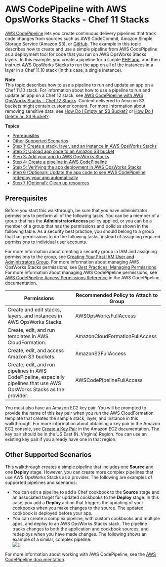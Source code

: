 # AWS CodePipeline with AWS OpsWorks Stacks \- Chef 11 Stacks<a name="other-services-cp-chef11"></a>

[AWS CodePipeline](https://aws.amazon.com/codepipeline/) lets you create continuous delivery pipelines that track code changes from sources such as AWS CodeCommit, Amazon Simple Storage Service \(Amazon S3\), or [GitHub](https://github.com/)\. The example in this topic describes how to create and use a simple pipeline from AWS CodePipeline as a deployment tool for code that you run on AWS OpsWorks Stacks layers\. In this example, you create a pipeline for a simple [PHP app](https://github.com/awslabs/opsworks-demo-php-simple-app), and then instruct AWS OpsWorks Stacks to run the app on all of the instances in a layer in a Chef 11\.10 stack \(in this case, a single instance\)\.

**Note**  
This topic describes how to use a pipeline to run and update an app on a Chef 11\.10 stack\. For information about how to use a pipeline to run and update an app on a Chef 12 stack, see [AWS CodePipeline with AWS OpsWorks Stacks \- Chef 12 Stacks](other-services-cp-chef12.md)\. Content delivered to Amazon S3 buckets might contain customer content\. For more information about removing sensitive data, see [How Do I Empty an S3 Bucket?](https://docs.aws.amazon.com/AmazonS3/latest/user-guide/empty-bucket.html) or [How Do I Delete an S3 Bucket?](https://docs.aws.amazon.com/AmazonS3/latest/user-guide/delete-bucket.html)\.

**Topics**
+ [Prerequisites](#w4ab1c11c65c17c11b9)
+ [Other Supported Scenarios](#w4ab1c11c65c17c11c11)
+ [Step 1: Create a stack, layer, and an instance in AWS OpsWorks Stacks](other-services-cp-chef11-stack.md)
+ [Step 2: Upload app code to an Amazon S3 bucket](other-services-cp-chef11-s3.md)
+ [Step 3: Add your app to AWS OpsWorks Stacks](other-services-cp-chef11-addapp.md)
+ [Step 4: Create a pipeline in AWS CodePipeline](other-services-cp-chef11-pipeline.md)
+ [Step 5: Verifying the app deployment in AWS OpsWorks Stacks](other-services-cp-chef11-verify.md)
+ [Step 6 \(Optional\): Update the app code to see AWS CodePipeline redeploy your app automatically](other-services-cp-chef11-update.md)
+ [Step 7 \(Optional\): Clean up resources](other-services-cp-chef11-cleanup.md)

## Prerequisites<a name="w4ab1c11c65c17c11b9"></a>

Before you start this walkthrough, be sure that you have administrator permissions to perform all of the following tasks\. You can be a member of a group that has the **AdministratorAccess** policy applied, or you can be a member of a group that has the permissions and policies shown in the following table\. As a security best practice, you should belong to a group that has permissions to do the following tasks, instead of assigning required permissions to individual user accounts\.

For more information about creating a security group in IAM and assigning permissions to the group, see [Creating Your First IAM User and Administrators Group](http://docs.aws.amazon.com/IAM/latest/UserGuide/getting-started_create-admin-group.html)\. For more information about managing AWS OpsWorks Stacks permissions, see [Best Practices: Managing Permissions](http://docs.aws.amazon.com/opsworks/latest/userguide/best-practices-permissions.html)\. For more information about managing AWS CodePipeline permissions, see [AWS CodePipeline Access Permissions Reference](http://docs.aws.amazon.com/codepipeline/latest/userguide/access-permissions.html) in the AWS CodePipeline documentation\.


| Permissions | Recommended Policy to Attach to Group | 
| --- | --- | 
|  Create and edit stacks, layers, and instances in AWS OpsWorks Stacks\.  | AWSOpsWorksFullAccess | 
|  Create, edit, and run templates in AWS CloudFormation\.  | AmazonCloudFormationFullAccess | 
|  Create, edit, and access Amazon S3 buckets\.  | AmazonS3FullAccess | 
|  Create, edit, and run pipelines in AWS CodePipeline, especially pipelines that use AWS OpsWorks Stacks as the provider\.  | AWSCodePipelineFullAccess | 

You must also have an Amazon EC2 key pair\. You will be prompted to provide the name of this key pair when you run the AWS CloudFormation template that creates the sample stack, layer, and instance in this walkthrough\. For more information about obtaining a key pair in the Amazon EC2 console, see [Create a Key Pair](http://docs.aws.amazon.com/AWSEC2/latest/UserGuide/get-set-up-for-amazon-ec2.html#create-a-key-pair) in the Amazon EC2 documentation\. The key pair should be in the US East \(N\. Virginia\) Region\. You can use an existing key pair if you already have one in that region\.

## Other Supported Scenarios<a name="w4ab1c11c65c17c11c11"></a>

This walkthrough creates a simple pipeline that includes one **Source** and one **Deploy** stage\. However, you can create more complex pipelines that use AWS OpsWorks Stacks as a provider\. The following are examples of supported pipelines and scenarios:
+ You can edit a pipeline to add a Chef cookbook to the **Source** stage and an associated target for updated cookbooks to the **Deploy** stage\. In this case, you add a **Deploy** action that triggers the updating of your cookbooks when you make changes to the source\. The updated cookbook is deployed before your app\.
+ You can create a complex pipeline, with custom cookbooks and multiple apps, and deploy to an AWS OpsWorks Stacks stack\. The pipeline tracks changes to both the application and cookbook sources, and redeploys when you have made changes\. The following shows an example of a similar, complex pipeline:  
![\[\]](http://docs.aws.amazon.com/opsworks/latest/userguide/images/cp_integ_complexpipeline.png)

For more information about working with AWS CodePipeline, see the [AWS CodePipeline documentation](http://docs.aws.amazon.com/codepipeline/latest/userguide/welcome.html)\.